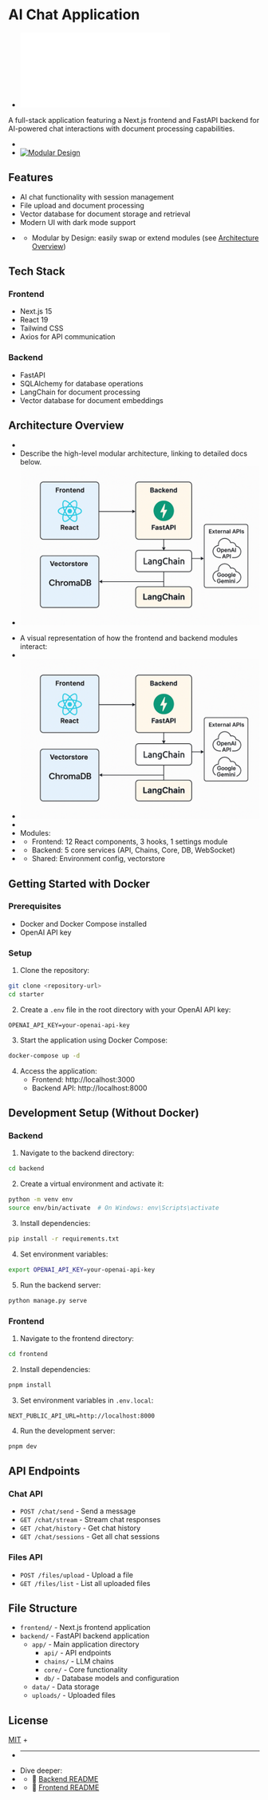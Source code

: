# AI Chat Application
+ [![Back to Root](./README.md)](README.md)  <!-- existing title -->

 A full-stack application featuring a Next.js frontend and FastAPI backend for AI-powered chat interactions with document processing capabilities.

+ <!-- Add modular design badge and links -->
+ [![Modular Design](https://img.shields.io/badge/Modular-Architecture-blue)](#architecture-overview)

 ## Features

- AI chat functionality with session management
- File upload and document processing
- Vector database for document storage and retrieval
- Modern UI with dark mode support
+ - Modular by Design: easily swap or extend modules (see [Architecture Overview](#architecture-overview))

 ## Tech Stack

 ### Frontend
- Next.js 15
- React 19
- Tailwind CSS
- Axios for API communication

 ### Backend
- FastAPI
- SQLAlchemy for database operations
- LangChain for document processing
- Vector database for document embeddings

 ## Architecture Overview
-
- Describe the high-level modular architecture, linking to detailed docs below. 
- ![Architecture Diagram](./docs/architecture.png)
+ A visual representation of how the frontend and backend modules interact:
+ 
+ ![Architecture Diagram](./docs/architecture.png)
+
+ Modules:
+ - Frontend: 12 React components, 3 hooks, 1 settings module
+ - Backend: 5 core services (API, Chains, Core, DB, WebSocket)
+ - Shared: Environment config, vectorstore

 ## Getting Started with Docker

 ### Prerequisites
- Docker and Docker Compose installed
- OpenAI API key

 ### Setup

1. Clone the repository:
```bash
git clone <repository-url>
cd starter
```

2. Create a `.env` file in the root directory with your OpenAI API key:
```
OPENAI_API_KEY=your-openai-api-key
```

3. Start the application using Docker Compose:
```bash
docker-compose up -d
```

4. Access the application:
   - Frontend: http://localhost:3000
   - Backend API: http://localhost:8000

 ## Development Setup (Without Docker)

 ### Backend

1. Navigate to the backend directory:
```bash
cd backend
```

2. Create a virtual environment and activate it:
```bash
python -m venv env
source env/bin/activate  # On Windows: env\Scripts\activate
```

3. Install dependencies:
```bash
pip install -r requirements.txt
```

4. Set environment variables:
```bash
export OPENAI_API_KEY=your-openai-api-key
```

5. Run the backend server:
```bash
python manage.py serve
```

 ### Frontend

1. Navigate to the frontend directory:
```bash
cd frontend
```

2. Install dependencies:
```bash
pnpm install
```

3. Set environment variables in `.env.local`:
```
NEXT_PUBLIC_API_URL=http://localhost:8000
```

4. Run the development server:
```bash
pnpm dev
```

 ## API Endpoints

 ### Chat API
- `POST /chat/send` - Send a message
- `GET /chat/stream` - Stream chat responses
- `GET /chat/history` - Get chat history
- `GET /chat/sessions` - Get all chat sessions

 ### Files API
- `POST /files/upload` - Upload a file
- `GET /files/list` - List all uploaded files

 ## File Structure

- `frontend/` - Next.js frontend application
- `backend/` - FastAPI backend application
  - `app/` - Main application directory
    - `api/` - API endpoints
    - `chains/` - LLM chains
    - `core/` - Core functionality
    - `db/` - Database models and configuration
  - `data/` - Data storage
  - `uploads/` - Uploaded files

 ## License

 [MIT](LICENSE)
+ 
+ ---
+ Dive deeper:
+ - 📖 [Backend README](./backend/README.md)
+ - 📖 [Frontend README](./frontend/README.md)
